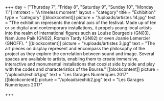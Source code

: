 +++
day = ["Thursday 7", "Friday 8", "Saturday 9", "Sunday 10", "Monday 11"]
introtext = "A timeless moment"
layout = "category"
title = "Exhibition"
type = "category"
[[blockcontent]]
picture = "/uploads/artistes 14.jpg"
text = "The exhibition represents the central axis of the festival. Made up of ten or so digital and contemporary installations, it propels young local artists into the realm of international figures such as Louise Bourgeois (GN03), Nam June Paik (GN02), Romain Tardy (GN02) or even Joanie Lemercier (GNOFF). "
[[blockcontent]]
picture = "/uploads/artistes 3.jpg"
text = "The art pieces on display represent and encompass the philosophy of the project as they explore the correlation between sound and image. Several spaces are available to artists, enabling them to create immersive, interactive and monumental installations that coexist side by side and play with the codes and characteristics of the Bourse."
[[blockcontent]]
picture = "/uploads/exhib1.jpg"
text = "Les Garages Numériques 2017"
[[blockcontent]]
picture = "/uploads/exhib2.jpg"
text = "Les Garages Numériques 2017"

+++
